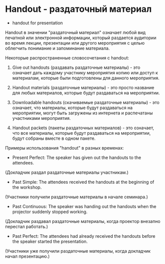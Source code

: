 # Handout - раздаточный материал

- handout for presentation

Handout в значении "раздаточный материал" означает любой вид печатной или электронной информации, который раздается аудитории во время лекции, презентации или другого мероприятия с целью облегчить понимание и запоминание материала.

Некоторые распространенные словосочетания с handout:

1. Give out handouts (раздавать раздаточные материалы) - это означает дать каждому участнику мероприятия копию или доступ к материалам, которые были подготовлены для данного мероприятия.

2. Handout materials (раздаточные материалы) - это просто название для любых материалов, которые будут раздаваться на мероприятии.

3. Downloadable handouts (скачиваемые раздаточные материалы) - это означает, что материалы, которые будут раздаваться на мероприятии, могут быть загружены из интернета и распечатаны участниками мероприятия.

4. Handout packets (пакеты раздаточных материалов) - это означает, что все материалы, которые будут раздаваться на мероприятии, будут собраны вместе в одном пакете.

Примеры использования "handout" в разных временах:

- Present Perfect: The speaker has given out the handouts to the attendees.

(Докладчик раздал раздаточные материалы участникам.)

- Past Simple: The attendees received the handouts at the beginning of the workshop.

(Участники получили раздаточные материалы в начале семинара.)

- Past Continuous: The speaker was handing out the handouts when the projector suddenly stopped working.

(Докладчик раздавал раздаточные материалы, когда проектор внезапно перестал работать.)

- Past Perfect: The attendees had already received the handouts before the speaker started the presentation.

(Участники уже получили раздаточные материалы, когда докладчик начал презентацию.)
